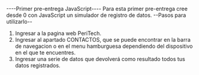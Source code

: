 ----Primer pre-entrega JavaScript----
Para esta primer pre-entrega cree desde 0 con JavaScript un simulador de registro de datos. 
--Pasos para utilizarlo--
1. Ingresar a la pagina web PeriTech.
2. Ingresar al apartado CONTACTOS, que se puede encontrar en la barra de navegacion o en el menu hamburguesa dependiendo del dispositivo en el que te encuentres.
3. Ingresar una serie de datos que devolverá como resultado todos tus datos registrados.

